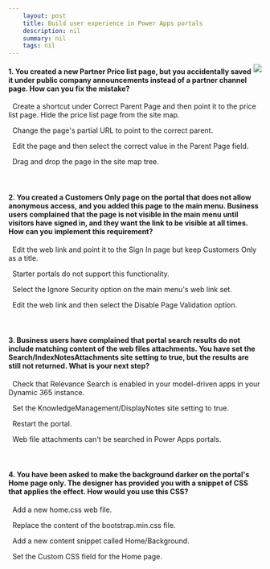 ```yaml
---
    layout: post
    title: Build user experience in Power Apps portals  
    description: nil
    summary: nil
    tags: nil
---
```



 <a target="_blank" href="https://docs.microsoft.com/en-us/learn/modules/build-user-experience-portals/8-check/"><i class="fas fa-external-link-alt"></i> </a>
 <img align="right" src="https://docs.microsoft.com/en-us/learn/achievements/build-user-experience-portals.svg">
####  1. You created a new Partner Price list page, but you accidentally saved it under public company announcements instead of a partner channel page. How can you fix the mistake?


<i class='far fa-square'></i> &nbsp;&nbsp;Create a shortcut under Correct Parent Page and then point it to the price list page. Hide the price list page from the site map.

<i class='far fa-square'></i> &nbsp;&nbsp;Change the page's partial URL to point to the correct parent.

<i class='fas fa-check-square' style='color: Dodgerblue;'></i> &nbsp;&nbsp;Edit the page and then select the correct value in the Parent Page field.

<i class='far fa-square'></i> &nbsp;&nbsp;Drag and drop the page in the site map tree.
<br />
<br />
<br />

####  2. You created a Customers Only page on the portal that does not allow anonymous access, and you added this page to the main menu. Business users complained that the page is not visible in the main menu until visitors have signed in, and they want the link to be visible at all times. How can you implement this requirement?


<i class='far fa-square'></i> &nbsp;&nbsp;Edit the web link and point it to the Sign In page but keep Customers Only as a title.

<i class='far fa-square'></i> &nbsp;&nbsp;Starter portals do not support this functionality.

<i class='far fa-square'></i> &nbsp;&nbsp;Select the Ignore Security option on the main menu's web link set.

<i class='fas fa-check-square' style='color: Dodgerblue;'></i> &nbsp;&nbsp;Edit the web link and then select the Disable Page Validation option.
<br />
<br />
<br />

####  3. Business users have complained that portal search results do not include matching content of the web files attachments. You have set the Search/IndexNotesAttachments site setting to true, but the results are still not returned. What is your next step?


<i class='fas fa-check-square' style='color: Dodgerblue;'></i> &nbsp;&nbsp;Check that Relevance Search is enabled in your model-driven apps in your Dynamic 365 instance.

<i class='far fa-square'></i> &nbsp;&nbsp;Set the KnowledgeManagement/DisplayNotes site setting to true.

<i class='far fa-square'></i> &nbsp;&nbsp;Restart the portal.

<i class='far fa-square'></i> &nbsp;&nbsp;Web file attachments can't be searched in Power Apps portals.
<br />
<br />
<br />

####  4. You have been asked to make the background darker on the portal's Home page only. The designer has provided you with a snippet of CSS that applies the effect. How would you use this CSS?


<i class='far fa-square'></i> &nbsp;&nbsp;Add a new home.css web file.

<i class='far fa-square'></i> &nbsp;&nbsp;Replace the content of the bootstrap.min.css file.

<i class='far fa-square'></i> &nbsp;&nbsp;Add a new content snippet called Home/Background.

<i class='fas fa-check-square' style='color: Dodgerblue;'></i> &nbsp;&nbsp;Set the Custom CSS field for the Home page.
<br />
<br />
<br />

